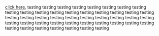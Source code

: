 <a href="#bottom">click here.</a>
testing
testing
testing
testing
testing
testing
testing
testing
testing
testing
testing
testing
testing
testing
testing
testing
testing
testing
testing
testing
testing
testing
testing
testing
testing
testing
testing
testing
testing
testing
testing
testing
testing
testing
testing
testing
testing
testing
testing
testing
testing
testing
testing
testing
testing
<a id="bottom" data-hs-anchor="true"></a>
